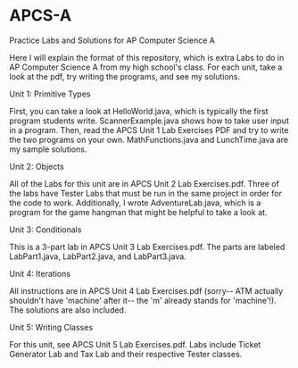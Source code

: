 # APCS-A
Practice Labs and Solutions for AP Computer Science A

Here I will explain the format of this repository, which is extra Labs to do in AP Computer Science A from my high school's class. For each unit, take a look at the pdf, try writing the programs, and see my solutions.

Unit 1: Primitive Types

First, you can take a look at HelloWorld.java, which is typically the first program students write.
ScannerExample.java shows how to take user input in a program.
Then, read the APCS Unit 1 Lab Exercises PDF and try to write the two programs on your own. 
MathFunctions.java and LunchTime.java are my sample solutions.

Unit 2: Objects

All of the Labs for this unit are in APCS Unit 2 Lab Exercises.pdf. Three of the labs have Tester Labs that must be run in the same project in order for the code to work. Additionally, I wrote AdventureLab.java, which is a program for the game hangman that might be helpful to take a look at.

Unit 3: Conditionals

This is a 3-part lab in APCS Unit 3 Lab Exercises.pdf. The parts are labeled LabPart1.java, LabPart2.java, and LabPart3.java.

Unit 4: Iterations

All instructions are in APCS Unit 4 Lab Exercises.pdf (sorry-- ATM actually shouldn't have 'machine' after it-- the 'm' already stands for 'machine'!). The solutions are also included.

Unit 5: Writing Classes

For this unit, see APCS Unit 5 Lab Exercises.pdf. Labs include Ticket Generator Lab and Tax Lab and their respective Tester classes.
